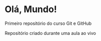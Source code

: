 # Olá, Mundo!
 Primeiro repositório do curso Git e GitHub

Repositório criado durante uma aula ao vivo